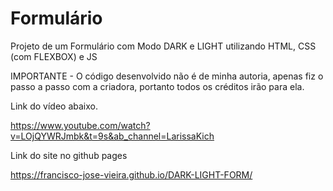 
# Formulário


Projeto de um Formulário com Modo DARK e LIGHT utilizando HTML, CSS (com FLEXBOX) e JS

IMPORTANTE - O código desenvolvido não é de minha autoria, apenas fiz o passo a passo com a criadora, portanto todos os créditos irão para ela. 

Link do vídeo abaixo.

https://www.youtube.com/watch?v=LOjQYWRJmbk&t=9s&ab_channel=LarissaKich

Link do site no github pages

https://francisco-jose-vieira.github.io/DARK-LIGHT-FORM/
